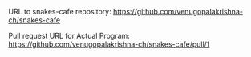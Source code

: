 URL to snakes-cafe repository: https://github.com/venugopalakrishna-ch/snakes-cafe

Pull request URL for Actual Program: https://github.com/venugopalakrishna-ch/snakes-cafe/pull/1